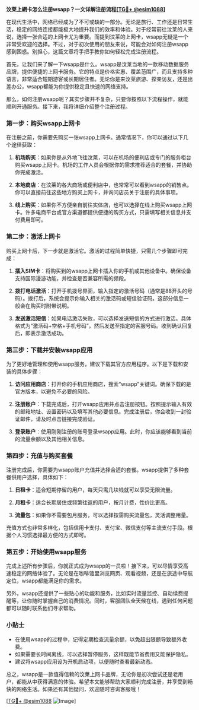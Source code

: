 **汶莱上網卡怎么注册wsapp？一文详解注册流程[[TG💪+ @esim1088](https://t.me/s/esim1088)]**

在现代生活中，网络已经成为了不可或缺的一部分。无论是旅行、工作还是日常生活，稳定的网络连接都能极大地提升我们的效率和体验。对于经常前往汶莱的人来说，选择一张合适的上网卡尤为重要。而提到汶莱的上网卡，wsapp无疑是一个非常受欢迎的选择。不过，对于初次使用的朋友来说，可能会对如何注册wsapp感到困惑。别担心，这篇文章将手把手教你如何轻松完成注册流程。

首先，让我们来了解一下wsapp是什么。wsapp是汶莱当地的一款移动数据服务品牌，提供便捷的上网卡服务。它的特点是价格实惠、覆盖范围广，而且支持多种语言，非常适合短期游客或长期居住者。无论你是来汶莱旅游、探亲访友，还是出差办公，wsapp都能为你提供稳定且快速的网络支持。

那么，如何注册wsapp呢？其实步骤并不复杂，只要你按照以下流程操作，就能顺利开通服务。接下来，我将详细介绍整个注册过程。

### 第一步：购买wsapp上网卡

在注册之前，你需要先购买一张wsapp上网卡。通常情况下，你可以通过以下几个途径获取：

1. **机场购买**：如果你是从外地飞往汶莱，可以在机场的便利店或专门的服务柜台购买wsapp上网卡。机场的工作人员会根据你的需求推荐适合的套餐，并协助你完成激活。
   
2. **本地商店**：在汶莱的各大商场或便利店中，也常常可以看到wsapp的销售点。你可以直接前往这些地方购买上网卡，并询问店员关于注册的具体事项。

3. **线上购买**：如果你不方便亲自前往实体店，也可以选择在线上购买wsapp上网卡。许多电商平台或官方渠道都提供便捷的购买方式，只需填写相关信息并支付费用即可。

### 第二步：激活上网卡

购买上网卡后，下一步就是激活它。激活的过程简单快捷，只需几个步骤即可完成：

1. **插入SIM卡**：将购买到的wsapp上网卡插入你的手机或其他设备中。确保设备支持国际漫游功能，并检查是否兼容所需的频段。

2. **拨打电话激活**：打开手机拨号界面，输入指定的激活号码（通常是88开头的号码）。拨打后，系统会提示你输入相关的激活码或短信验证码。这部分信息一般会在购买时附带说明。

3. **发送激活短信**：如果电话激活失败，可以选择发送短信的方式进行激活。具体格式为“激活码+空格+手机号码”，然后发送至指定的客服号码。收到确认回复后，即表示激活成功。

### 第三步：下载并安装wsapp应用

为了更好地管理和使用wsapp服务，建议下载其官方应用程序。以下是下载和安装的具体步骤：

1. **访问应用商店**：打开你的手机应用商店，搜索“wsapp”关键词。确保下载的是官方版本，以避免不必要的风险。

2. **注册账户**：下载完成后，打开wsapp应用并点击注册按钮。按照提示输入有效的邮箱地址、设置密码以及填写其他必要信息。完成注册后，你会收到一封验证邮件，请及时点击链接完成验证。

3. **登录账户**：使用刚刚注册的账号登录wsapp应用。此时，你应该能够看到当前的流量余额以及其他相关信息。

### 第四步：充值与购买套餐

注册完成后，你需要为wsapp账户充值并选择合适的套餐。wsapp提供了多种套餐供用户选择，具体如下：

1. **日租卡**：适合短期停留的用户，每天只需几块钱就可以享受无限流量。
   
2. **月租卡**：适合长期居住或频繁往返的用户，按月计费，性价比更高。
   
3. **流量包**：如果你不需要包月服务，可以选择按需购买流量包，灵活调整用量。

充值方式也非常多样化，包括信用卡支付、支付宝、微信支付等主流支付手段。根据个人习惯选择最方便的方式即可。

### 第五步：开始使用wsapp服务

完成上述所有步骤后，你就正式成为wsapp的一员啦！接下来，可以尽情享受高速稳定的网络体验了。无论是在咖啡馆里浏览网页、观看视频，还是在旅途中导航定位，wsapp都能满足你的需求。

另外，wsapp还提供了一些贴心的功能和服务，比如实时流量监控、自动续费提醒等，让你随时掌握自己的消费情况。同时，客服团队全天候在线，遇到任何问题都可以随时联系他们寻求帮助。

### 小贴士

- 在使用wsapp的过程中，记得定期检查流量余额，以免超出限额导致额外收费。
- 如果需要长时间离线，可以选择暂停服务，这样既能节省费用又能保护隐私。
- 建议将wsapp应用设为开机启动项，以便随时查看最新动态。

总之，wsapp是一款值得信赖的汶莱上网卡品牌，无论你是初次尝试还是老用户，都能从中获得满意的体验。希望本文能够帮助大家顺利完成注册，并享受到畅快的网络生活。如果还有其他疑问，欢迎随时咨询客服哦！

[[TG💪+ @esim1088](https://t.me/s/esim1088) ![Image](https://i.postimg.cc/4NQfJmqS/Snipaste-2025-05-13-00-14-12.png)]